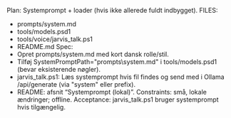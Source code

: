 Plan: Systemprompt + loader (hvis ikke allerede fuldt indbygget).
FILES:
- prompts/system.md
- tools/models.psd1
- tools/voice/jarvis_talk.ps1
- README.md
Spec:
- Opret prompts/system.md med kort dansk rolle/stil.
- Tilføj SystemPromptPath="prompts\system.md" i tools/models.psd1 (bevar eksisterende nøgler).
- jarvis_talk.ps1: Læs systemprompt hvis fil findes og send med i Ollama /api/generate (via "system" eller prefix).
- README: afsnit “Systemprompt (lokal)”.
Constraints: små, lokale ændringer; offline.
Acceptance: jarvis_talk.ps1 bruger systemprompt hvis tilgængelig.
